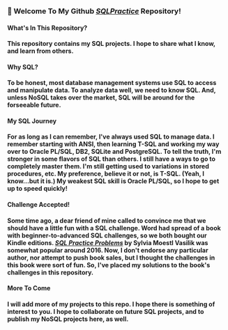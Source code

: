 ### 👋  Welcome To My Github <a href="https://github.com/curtild/SQLPractice/"><em>SQLPractice</em></a> Repository!

#### What's In This Repository?
#### This repository contains my SQL projects. I hope to share what I know, and learn from others. 

#### Why SQL?
#### To be honest, most database management systems use SQL to access and manipulate data. To analyze data well, we need to know SQL. And, unless NoSQL takes over the market, SQL will be around for the forseeable future. 

#### My SQL Journey
#### For as long as I can remember, I've always used SQL to manage data. I remember starting with ANSI, then learning T-SQL and working my way over to Oracle PL/SQL, DB2, SQLite and PostgreSQL. To tell the truth, I'm stronger in some flavors of SQL than others. I still have a ways to go to completely master them. I'm still getting used to variations in stored procedures, etc. My preference, believe it or not, is T-SQL. (Yeah, I know...but it is.) My weakest SQL skill is Oracle PL/SQL, so I hope to get up to speed quickly! 

#### Challenge Accepted!
#### Some time ago, a dear friend of mine called to convince me that we should have a little fun with a SQL challenge. Word had spread of a book with beginner-to-advanced SQL challenges, so we both bought our Kindle editions. <a href="https://www.amazon.com/SQL-Practice-Problems-learn-doing-ebook/dp/B01N41VQFO/ref=sr_1_1_sspa?crid=1PSMYRXQL9HOJ&dchild=1&keywords=sql+practice+problems&qid=1621158571&sprefix=sql+prac%2Caps%2C228&sr=8-1-spons&psc=1&spLa=ZW5jcnlwdGVkUXVhbGlmaWVyPUEzSkJMMjFBMlM3UFNDJmVuY3J5cHRlZElkPUEwNzAzNzM4QVQwNUI3WFdZQU81JmVuY3J5cHRlZEFkSWQ9QTAyNzUyNTAyVkkzNlVNMlNOSlpRJndpZGdldE5hbWU9c3BfYXRmJmFjdGlvbj1jbGlja1JlZGlyZWN0JmRvTm90TG9nQ2xpY2s9dHJ1ZQ=="><em>SQL Practice Problems</em></a> by Sylvia Moestl Vasilik was somewhat popular around 2016. Now, I don't endorse any particular author, nor attempt to push book sales, but I thought the challenges in this book were sort of fun. So, I've placed my solutions to the book's challenges in this repository. 

#### More To Come
#### I will add more of my projects to this repo. I hope there is something of interest to you. I hope to collaborate on future SQL projects, and to publish my NoSQL projects here, as well.
